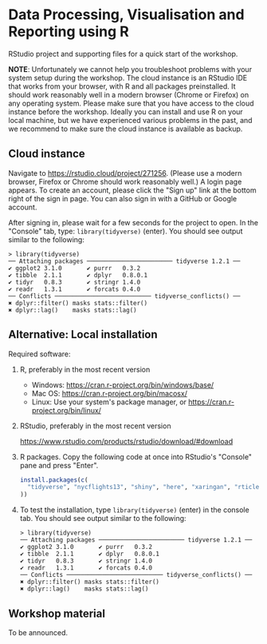 # Data Processing, Visualisation and Reporting using R

RStudio project and supporting files for a quick start of the workshop.


**NOTE**: Unfortunately we cannot help you troubleshoot problems with your system setup during the workshop.  The cloud instance is an RStudio IDE that works from your browser, with R and all packages preinstalled.  It should work reasonably well in a modern browser (Chrome or Firefox) on any operating system.  Please make sure that you have access to the cloud instance before the workshop.  Ideally you can install and use R on your local machine, but we have experienced various problems in the past, and we recommend to make sure the cloud instance is available as backup.


## Cloud instance

Navigate to https://rstudio.cloud/project/271256. (Please use a modern browser, Firefox or Chrome should work reasonably well.) A login page appears. To create an account, please click the "Sign up" link at the bottom right of the sign in page. You can also sign in with a GitHub or Google account.

After signing in, please wait for a few seconds for the project to open. In the "Console" tab, type: `library(tidyverse)` (enter). You should see output similar to the following:

```
> library(tidyverse)
── Attaching packages ──────────────────────── tidyverse 1.2.1 ──
✔ ggplot2 3.1.0       ✔ purrr   0.3.2  
✔ tibble  2.1.1       ✔ dplyr   0.8.0.1
✔ tidyr   0.8.3       ✔ stringr 1.4.0  
✔ readr   1.3.1       ✔ forcats 0.4.0  
── Conflicts ─────────────────────────── tidyverse_conflicts() ──
✖ dplyr::filter() masks stats::filter()
✖ dplyr::lag()    masks stats::lag()
```


## Alternative: Local installation

Required software:

1. R, preferably in the most recent version

    - Windows: https://cran.r-project.org/bin/windows/base/
    - Mac OS: https://cran.r-project.org/bin/macosx/
    - Linux: Use your system's package manager, or https://cran.r-project.org/bin/linux/

2. RStudio, preferably in the most recent version

    https://www.rstudio.com/products/rstudio/download/#download

3. R packages. Copy the following code at once into RStudio's "Console" pane and press "Enter".

    ```r
    install.packages(c(
      "tidyverse", "nycflights13", "shiny", "here", "xaringan", "rticles", "conflicted"
    ))
    ```

4. To test the installation, type `library(tidyverse)` (enter) in the console tab. You should see output similar to the following:

    ```
    > library(tidyverse)
    ── Attaching packages ──────────────────────── tidyverse 1.2.1 ──
    ✔ ggplot2 3.1.0       ✔ purrr   0.3.2  
    ✔ tibble  2.1.1       ✔ dplyr   0.8.0.1
    ✔ tidyr   0.8.3       ✔ stringr 1.4.0  
    ✔ readr   1.3.1       ✔ forcats 0.4.0  
    ── Conflicts ─────────────────────────── tidyverse_conflicts() ──
    ✖ dplyr::filter() masks stats::filter()
    ✖ dplyr::lag()    masks stats::lag()
    ```

## Workshop material

To be announced.
